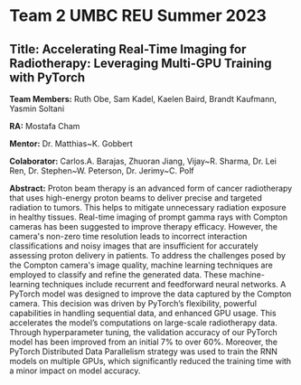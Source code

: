 # **Team 2 UMBC REU Summer 2023** 

## **Title:** Accelerating Real-Time Imaging for Radiotherapy: Leveraging Multi-GPU Training with PyTorch

**Team Members:** Ruth Obe, Sam Kadel, Kaelen Baird, Brandt Kaufmann, Yasmin Soltani

**RA:** Mostafa Cham

**Mentor:** Dr. Matthias~K. Gobbert

**Colaborator:** Carlos.A. Barajas, Zhuoran Jiang, Vijay~R. Sharma, Dr. Lei Ren, Dr. Stephen~W. Peterson, Dr. Jerimy~C. Polf 

**Abstract:** Proton beam therapy is an advanced form of cancer radiotherapy that uses high-energy proton beams to deliver precise and targeted radiation to tumors. This helps to mitigate unnecessary radiation exposure in healthy tissues. Real-time imaging of prompt gamma rays with Compton cameras has been suggested to improve therapy efficacy. However, the camera's non-zero time resolution leads to incorrect interaction classifications and noisy images that are insufficient for accurately assessing proton delivery in patients. To address the challenges posed by the Compton camera's image quality, machine learning techniques are employed to classify and refine the generated data. These machine-learning techniques include recurrent and feedforward neural networks. A PyTorch model was designed to improve the data captured by the Compton camera. This decision was driven by PyTorch’s flexibility, powerful capabilities in handling sequential data, and enhanced GPU usage. This accelerates the model’s computations on large-scale radiotherapy data. Through hyperparameter tuning, the validation accuracy of our PyTorch model has been improved from an initial 7\% to over 60\%. Moreover, the PyTorch Distributed Data Parallelism strategy was used to train the RNN models on multiple GPUs, which significantly reduced the training time with a minor impact on model accuracy.
